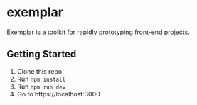 # exemplar

Exemplar is a toolkit for rapidly prototyping front-end projects.

## Getting Started

1. Clone this repo
2. Run `npm install`
3. Run `npm run dev`
4. Go to https://localhost:3000
